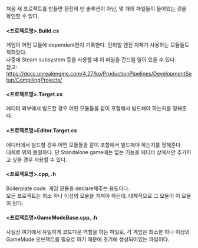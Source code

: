 처음 새 프로젝트를 만들면 완전히 빈 솔루션이 아닌, 몇 개의 파일들이 들어있는 것을 확인할 수 있다.  
  
  
#### <프로젝트명>.Build.cs
게임이 어떤 모듈에 dependent한지 기록한다. 언리얼 엔진 자체가 사용하는 모듈들도 적혀있다.  
나중에 Steam subsystem 등을 사용할 때 이 파일을 건드릴 일이 있을 수 있다.  
참고: https://docs.unrealengine.com/4.27/ko/ProductionPipelines/DevelopmentSetup/CompilingProjects/
  
  
#### <프로젝트명>.Target.cs
에디터 외부에서 빌드할 경우 어떤 모듈들을 같이 포함해서 빌드해야 하는지를 정해준다.
  
  
#### <프로젝트명>Editor.Target.cs
에디터에서 빌드할 경우 어떤 모듈들을 같이 포함해서 빌드해야 하는지를 정해준다.  
대체로 위와 동일하다. 단 Standalone game에는 없는 기능을 에디터 상에서만 추가하고 싶을 경우 사용할 수 있다.
  
  
#### <프로젝트명>.cpp, .h
Boilerplate code. 게임 모듈을 declare해주는 용도이다.  
모든 프로젝트는 최소 하나 이상의 모듈을 가져야 하는데, 대체적으로 그 모듈이 이 모듈이 된다.
  
  
#### <프로젝트명>GameModeBase.cpp, .h
사실상 여기에서 유일하게 코드다운 역할을 하는 파일로, 각 게임은 최소한 하나 이상의 GameMode 오브젝트를 필요로 하기 때문에 초기에 생성되어있는 파일이다.
  
